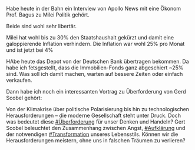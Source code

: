 Habe heute in der Bahn ein Interview von Apollo News mit eine Ökonom Prof. Bagus zu Milei Politik gehört.

Beide sind wohl sehr libertär.

Milei hat wohl bis zu 30% den Staatshaushalt gekürzt und damit eine galoppierende Inflation verhindern. Die Inflation war wohl 25% pro Monat und ist jetzt bei 4%

HAbe heute das Depot von der Deutschen Bank übertragen bekommen. Da habe ich fetsgestellt, dass die Immobilien-Fonds ganz abgeschiert ~25% sind. Was soll ich damit machen, warten auf bessere Zeiten oder einfach verkaufen.

Dann habe ich noch ein interessanten Vortrag zu Überforderung von Gerd Scobel gehört:

Von der Klimakrise über politische Polarisierung bis hin zu technologischen Herausforderungen – die moderne Gesellschaft steht unter Druck. Doch was bedeutet diese [#Überforderung](https://www.youtube.com/hashtag/%C3%BCberforderung) für unser Denken und Handeln? Gert Scobel beleuchtet den Zusammenhang zwischen Angst, [#Aufklärung](https://www.youtube.com/hashtag/aufkl%C3%A4rung) und der notwendigen [#Transformation](https://www.youtube.com/hashtag/transformation) unseres Lebensstils. Können wir die Herausforderungen meistern, ohne uns in falschen Träumen zu verlieren?

